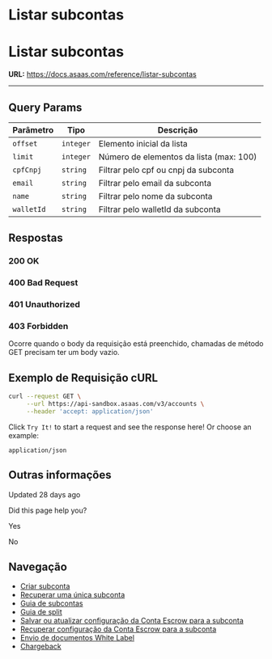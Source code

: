 # Listar subcontas

# Listar subcontas

**URL:** https://docs.asaas.com/reference/listar-subcontas

---

## Query Params

| Parâmetro | Tipo | Descrição |
|---|---|---|
| `offset` | `integer` | Elemento inicial da lista |
| `limit` | `integer` | Número de elementos da lista (max: 100) |
| `cpfCnpj` | `string` | Filtrar pelo cpf ou cnpj da subconta |
| `email` | `string` | Filtrar pelo email da subconta |
| `name` | `string` | Filtrar pelo nome da subconta |
| `walletId` | `string` | Filtrar pelo walletId da subconta |

## Respostas

### 200 OK

### 400 Bad Request

### 401 Unauthorized

### 403 Forbidden

Ocorre quando o body da requisição está preenchido, chamadas de método GET precisam ter um body vazio.

## Exemplo de Requisição cURL

```bash
curl --request GET \
     --url https://api-sandbox.asaas.com/v3/accounts \
     --header 'accept: application/json'
```

Click `Try It!` to start a request and see the response here! Or choose an example:

`application/json`

## Outras informações

Updated 28 days ago

Did this page help you?

Yes

No

## Navegação

*   [Criar subconta](https://docs.asaas.com/reference/criar-subconta)
*   [Recuperar uma única subconta](https://docs.asaas.com/reference/recuperar-uma-unica-subconta)
*   [Guia de subcontas](https://docs.asaas.com/guides/subcontas)
*   [Guia de split](https://docs.asaas.com/guides/split)
*   [Salvar ou atualizar configuração da Conta Escrow para a subconta](https://docs.asaas.com/reference/salvar-ou-atualizar-configuracao-da-conta-escrow-para-a-subconta)
*   [Recuperar configuração da Conta Escrow para a subconta](https://docs.asaas.com/reference/recuperar-configuracao-da-conta-escrow-para-a-subconta)
*   [Envio de documentos White Label](https://docs.asaas.com/reference/envio-de-documentos-white-label)
*   [Chargeback](https://docs.asaas.com/reference/chargeback)